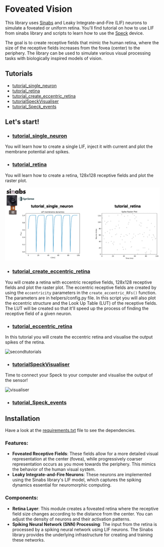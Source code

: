 # Foveated Vision

This library uses [Sinabs](https://sinabs.readthedocs.io/en/v2.0.0/) and Leaky Integrate-and-Fire (LIF) 
neurons to simulate a foveated or uniform retina. 
You'll find tutorial on how to use LIF from sinabs library and scripts to learn how to use the [Speck](https://www.synsense.ai/products/speck-2/) device. 

The goal is to create receptive fields that mimic the human retina, where the size
of the receptive fields increases from the fovea (center) to the periphery. 
The library can be used to simulate various
visual processing tasks with biologically inspired models of vision.

## Tutorials

- [tutorial_single_neuron](https://github.com/GiuliaDAngelo/foveated-vision/blob/main/tutorials/tutorial_single_neuron.py)
- [tutorial_retina](https://github.com/GiuliaDAngelo/foveated-vision/blob/main/tutorials/tutorialretina.py)
- [tutorial_create_eccentric_retina](https://github.com/GiuliaDAngelo/foveated-vision/blob/main/tutorials/tutorial_create_eccentric_retina.py)
- [tutorialSpeckVisualiser](https://github.com/GiuliaDAngelo/foveated-vision/blob/main/tutorials/tutorialSpeckVisualiser.py)
- [tutorial_Speck_events](https://github.com/GiuliaDAngelo/foveated-vision/blob/main/tutorials/tutorial_Speck_events.py)

## Let's start! 

- ### [tutorial_single_neuron](https://github.com/GiuliaDAngelo/foveated-vision/blob/main/tutorials/tutorial_single_neuron.py)

You will learn how to create a single LIF, inject it with current and plot the membrane potential and spikes.

- ### [tutorial_retina](https://github.com/GiuliaDAngelo/foveated-vision/blob/main/tutorials/tutorialretina.py)

You will learn how to create a retina, 128x128 receptive fields and plot the raster plot.

![firsttutorials](images/tutorialsingleneuronretina.png)

- ### [tutorial_create_eccentric_retina](https://github.com/GiuliaDAngelo/foveated-vision/blob/main/tutorials/tutorial_create_eccentric_retina.py)

You will create a retina with eccentric receptive fields, 128x128 receptive fields and plot the raster plot.
The eccentric receptive fields are created by using the `eccentricity` parameters in the `create_eccentric_RFs()` function.
The parameters are in helpers/config.py file.
In this script you will also plot the eccentric structure and the Look Up Table (LUT) of the receptive fields.
The LUT will be created so that it'll speed up the process of finding the receptive field of a given neuron.

- ### [tutorial_eccentric_retina](https://github.com/GiuliaDAngelo/foveated-vision/blob/main/tutorials/tutorial_eccentric_retina.py)

In this tutorial you will create the eccentric retina and visualise the output spikes of the retina.

![secondtutorials](images/tutorialeccentricretina.gif)

- ### [tutorialSpeckVisualiser](https://github.com/GiuliaDAngelo/foveated-vision/blob/main/tutorials/tutorialSpeckVisualiser.py)

Time to connect your Speck to your computer and visualise the output of the sensor!

![visualiser](https://github.com/GiuliaDAngelo/foveated-vision/blob/main/images/Speckvisualiser.gif)

- ### [tutorial_Speck_events](https://github.com/GiuliaDAngelo/foveated-vision/blob/main/tutorials/tutorial_Speck_events.py)


## Installation
Have a look at the [requirements.txt](https://github.com/GiuliaDAngelo/foveated-vision/blob/main/requirements.txt) file to see the dependencies.

### Features:
- **Foveated Receptive Fields**: These fields allow for a more detailed visual representation at the center (fovea), while progressively coarser representation occurs as you move towards the periphery. This mimics the behavior of the human visual system.
- **Leaky Integrate-and-Fire Neurons**: These neurons are implemented using the Sinabs library's LIF model, which captures the spiking dynamics essential for neuromorphic computing.
  
### Components:
- **Retina Layer**: This module creates a foveated retina where the receptive field size changes according to the distance from the center. You can adjust the density of neurons and their activation patterns.
- **Spiking Neural Network (SNN) Processing**: The input from the retina is processed by a spiking neural network using LIF neurons. The Sinabs library provides the underlying infrastructure for creating and training these networks.


